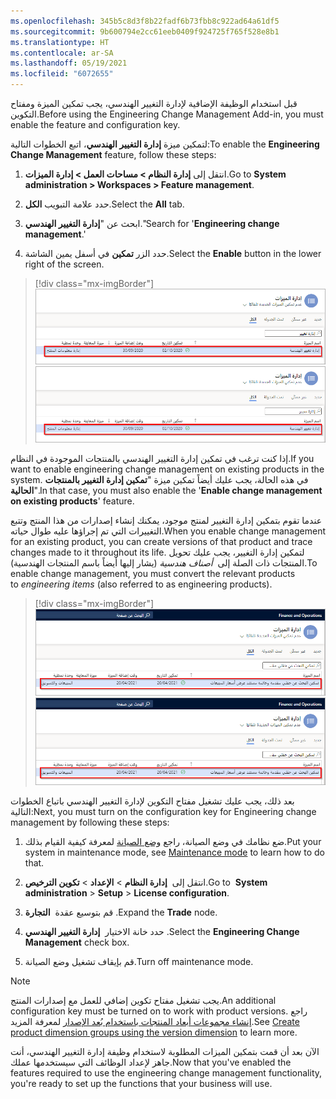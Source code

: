 ```yaml
---
ms.openlocfilehash: 345b5c8d3f8b22fadf6b73fbb8c922ad64a61df5
ms.sourcegitcommit: 9b600794e2cc61eeb0409f924725f765f528e8b1
ms.translationtype: HT
ms.contentlocale: ar-SA
ms.lasthandoff: 05/19/2021
ms.locfileid: "6072655"
---
```

<span data-ttu-id="9c3ae-101">قبل استخدام الوظيفة الإضافية لإدارة التغيير الهندسي، يجب تمكين الميزة ومفتاح التكوين.</span><span class="sxs-lookup"><span data-stu-id="9c3ae-101">Before using the Engineering Change Management Add-in, you must enable the feature and configuration key.</span></span>

<span data-ttu-id="9c3ae-102">لتمكين ميزة **إدارة التغيير الهندسي**، اتبع الخطوات التالية:</span><span class="sxs-lookup"><span data-stu-id="9c3ae-102">To enable the **Engineering Change Management** feature, follow these steps:</span></span>

1. <span data-ttu-id="9c3ae-103">انتقل إلى **إدارة النظام > مساحات العمل > إدارة الميزات**.</span><span class="sxs-lookup"><span data-stu-id="9c3ae-103">Go to **System administration > Workspaces > Feature management**.</span></span>

1. <span data-ttu-id="9c3ae-104">حدد علامة التبويب **الكل**.</span><span class="sxs-lookup"><span data-stu-id="9c3ae-104">Select the **All** tab.</span></span>

1. <span data-ttu-id="9c3ae-105">ابحث عن "**إدارة التغيير الهندسي‬**."</span><span class="sxs-lookup"><span data-stu-id="9c3ae-105">Search for '**Engineering change management**.'</span></span>

1. <span data-ttu-id="9c3ae-106">حدد الزر **تمكين** في أسفل يمين الشاشة.</span><span class="sxs-lookup"><span data-stu-id="9c3ae-106">Select the **Enable** button in the lower right of the screen.</span></span>

> [!div class="mx-imgBorder"]
> <span data-ttu-id="9c3ae-107">[![لقطة شاشة لصفحة إدارة الميزات مع *الهندسة* في مربع البحث وميزة إدارة التغيير الهندسي مع وجود مربع أحمر حولها.](../media/engineering-feature-management.png)](../media/engineering-feature-management.png#lightbox)</span><span class="sxs-lookup"><span data-stu-id="9c3ae-107">[![Screenshot of the Feature management page with *engineering* in the search box and Engineering change management feature with a red box around it.](../media/engineering-feature-management.png)](../media/engineering-feature-management.png#lightbox)</span></span>

<span data-ttu-id="9c3ae-108">إذا كنت ترغب في تمكين إدارة التغيير الهندسي بالمنتجات الموجودة في النظام.</span><span class="sxs-lookup"><span data-stu-id="9c3ae-108">If you want to enable engineering change management on existing products in the system.</span></span> <span data-ttu-id="9c3ae-109">في هذه الحالة، يجب عليك أيضاً تمكين ميزة "**تمكين إدارة التغيير بالمنتجات الحالية‬**".</span><span class="sxs-lookup"><span data-stu-id="9c3ae-109">In that case, you must also enable the '**Enable change management on existing products**' feature.</span></span>

<span data-ttu-id="9c3ae-110">عندما تقوم بتمكين إدارة التغيير لمنتج موجود، يمكنك إنشاء إصدارات من هذا المنتج وتتبع التغييرات التي تم إجراؤها عليه طوال حياته.</span><span class="sxs-lookup"><span data-stu-id="9c3ae-110">When you enable change management for an existing product, you can create versions of that product and trace changes made to it throughout its life.</span></span> <span data-ttu-id="9c3ae-111">لتمكين إدارة التغيير، يجب عليك تحويل المنتجات ذات الصلة إلى  *أصناف هندسية* (يشار إليها أيضاً باسم المنتجات الهندسية).</span><span class="sxs-lookup"><span data-stu-id="9c3ae-111">To enable change management, you must convert the relevant products to *engineering items* (also referred to as engineering products).</span></span>

> [!div class="mx-imgBorder"]
> <span data-ttu-id="9c3ae-112">[![لقطة شاشة لصفحة إدارة الميزات مع "تمكين إدارة التغيير بالمنتجات الحالية" في التصفية ومربع أحمر حول الميزة.](../media/existing-products-feature.png)](../media/existing-products-feature.png#lightbox)</span><span class="sxs-lookup"><span data-stu-id="9c3ae-112">[![Screenshot of the Feature management page with 'Enable change management on existing products' in the filter and a red box around the feature.](../media/existing-products-feature.png)](../media/existing-products-feature.png#lightbox)</span></span>

<span data-ttu-id="9c3ae-113">بعد ذلك، يجب عليك تشغيل مفتاح التكوين لإدارة التغيير الهندسي باتباع الخطوات التالية:</span><span class="sxs-lookup"><span data-stu-id="9c3ae-113">Next, you must turn on the configuration key for Engineering change management by following these steps:</span></span>

1. <span data-ttu-id="9c3ae-114">ضع نظامك في وضع الصيانة، راجع [وضع الصيانة](https://docs.microsoft.com/dynamics365/fin-ops-core/dev-itpro/sysadmin/maintenance-mode/?azure-portal=true) لمعرفة كيفية القيام بذلك.</span><span class="sxs-lookup"><span data-stu-id="9c3ae-114">Put your system in maintenance mode, see [Maintenance mode](https://docs.microsoft.com/dynamics365/fin-ops-core/dev-itpro/sysadmin/maintenance-mode/?azure-portal=true) to learn how to do that.</span></span>

1. <span data-ttu-id="9c3ae-115">انتقل إلى  **إدارة النظام** > **الإعداد** > **تكوين الترخيص**.</span><span class="sxs-lookup"><span data-stu-id="9c3ae-115">Go to  **System administration** > **Setup** > **License configuration**.</span></span>

1. <span data-ttu-id="9c3ae-116">قم بتوسيع عقدة  **التجارة** .</span><span class="sxs-lookup"><span data-stu-id="9c3ae-116">Expand the **Trade** node.</span></span>

1. <span data-ttu-id="9c3ae-117">حدد خانة الاختيار  **إدارة التغيير الهندسي** .</span><span class="sxs-lookup"><span data-stu-id="9c3ae-117">Select the **Engineering Change Management** check box.</span></span>

1. <span data-ttu-id="9c3ae-118">قم بإيقاف تشغيل وضع الصيانة.</span><span class="sxs-lookup"><span data-stu-id="9c3ae-118">Turn off maintenance mode.</span></span>

> [!NOTE]
> <span data-ttu-id="9c3ae-119">يجب تشغيل مفتاح تكوين إضافي للعمل مع إصدارات المنتج.</span><span class="sxs-lookup"><span data-stu-id="9c3ae-119">An additional configuration key must be turned on to work with product versions.</span></span> <span data-ttu-id="9c3ae-120">راجع [إنشاء مجموعات أبعاد المنتجات باستخدام بُعد الإصدار](https://docs.microsoft.com/learn/modules/set-up-versioned-products-engineering-change-management/5-dimension-groups/?azure-portal=true) لمعرفة المزيد.</span><span class="sxs-lookup"><span data-stu-id="9c3ae-120">See [Create product dimension groups using the version dimension](https://docs.microsoft.com/learn/modules/set-up-versioned-products-engineering-change-management/5-dimension-groups/?azure-portal=true) to learn more.</span></span>

<span data-ttu-id="9c3ae-121">الآن بعد أن قمت بتمكين الميزات المطلوبة لاستخدام وظيفة إدارة التغيير الهندسي، أنت جاهز لإعداد الوظائف التي سيستخدمها عملك.</span><span class="sxs-lookup"><span data-stu-id="9c3ae-121">Now that you've enabled the features required to use the engineering change management functionality, you're ready to set up the functions that your business will use.</span></span>
